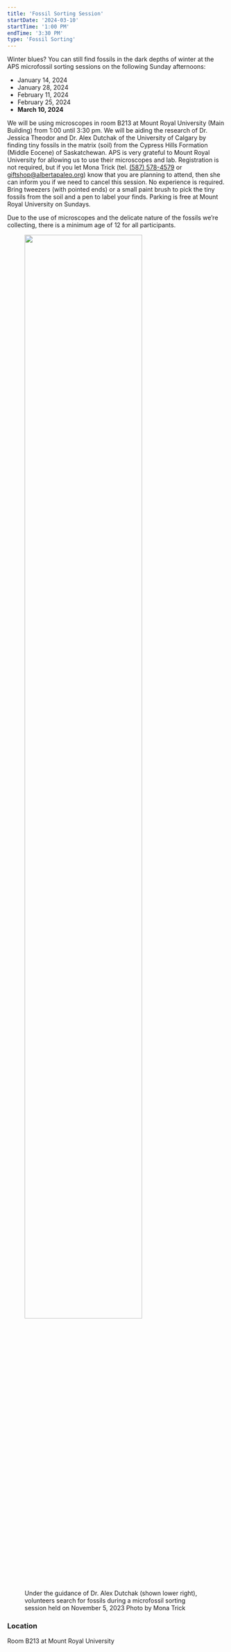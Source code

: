 ```yaml
---
title: 'Fossil Sorting Session'
startDate: '2024-03-10'
startTime: '1:00 PM'
endTime: '3:30 PM'
type: 'Fossil Sorting'
---
```


Winter blues? You can still find fossils in the dark depths of winter at the APS microfossil sorting sessions on the following Sunday afternoons:

-   January 14, 2024
-   January 28, 2024
-   February 11, 2024
-   February 25, 2024
-   **March 10, 2024**

We will be using microscopes in room B213 at Mount Royal University (Main Building)
from 1:00 until 3:30 pm. We will be aiding the research of Dr. Jessica Theodor and Dr.
Alex Dutchak of the University of Calgary by finding tiny fossils in the matrix (soil)
from the Cypress Hills Formation (Middle Eocene) of Saskatchewan. APS is very
grateful to Mount Royal University for allowing us to use their microscopes and lab.
Registration is not required, but if you let Mona Trick (tel. <a href="tel:(587) 578-4579">(587) 578-4579</a> or
<a href="mailto:giftshop@albertapaleo.org">giftshop@albertapaleo.org</a>) know that you are planning to attend, then she can inform
you if we need to cancel this session. No experience is required. Bring tweezers (with
pointed ends) or a small paint brush to pick the tiny fossils from the soil and a pen to
label your finds. Parking is free at Mount Royal University on Sundays.

Due to the use of microscopes and the delicate nature of the fossils we’re collecting, there is a minimum age of 12 for all participants.

<figure>
<img style="width: 80%;" src="/events/20231105_fossilSorting.jpg" />
<figcaption>Under the guidance of Dr. Alex Dutchak (shown lower right), volunteers search
for fossils during a microfossil sorting session held on November 5, 2023
Photo by Mona Trick</figcaption>
</figure>

### Location

Room B213 at Mount Royal University
